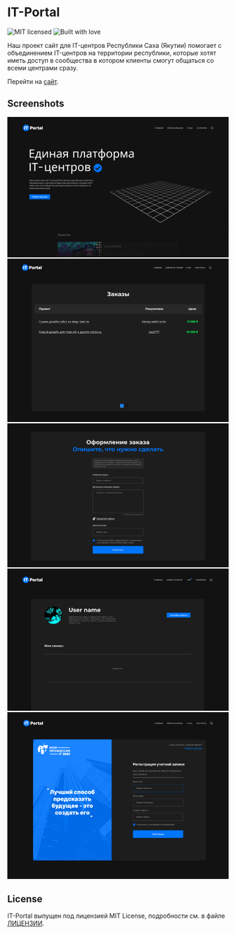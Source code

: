 # IT-Portal

![MIT licensed](https://img.shields.io/badge/license-MIT-blue.svg)
![Built with love](https://img.shields.io/badge/built%20with-%E2%9D%A4-FF8080.svg)

Наш проект сайт для IT-центров Республики Саха (Якутии) помогает с объединением IT-центров на территории республики, которые хотят иметь доступ в сообщества в котором клиенты смогут общаться со всеми центрами сразу.

Перейти на [сайт](https://it-portal.site/).

[ЛИЦЕНЗИИ]: LICENSE

## Screenshots

![КАРТИНКА](https://github.com/createandchoose/IT-Portal/blob/main/images/prew.png)
![КАРТИНКА1](https://github.com/createandchoose/IT-Portal/blob/main/images/1.png)
![КАРТИНКА1](https://github.com/createandchoose/IT-Portal/blob/main/images/2.png)
![КАРТИНКА2](https://github.com/createandchoose/IT-Portal/blob/main/images/3.png)
![КАРТИНКА3](https://github.com/createandchoose/IT-Portal/blob/main/images/4.png)

## License

IT-Portal выпущен под лицензией MIT License, подробности см. в файле [ЛИЦЕНЗИИ][].

[ЛИЦЕНЗИИ]: LICENSE

